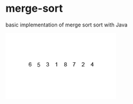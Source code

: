 # merge-sort
basic implementation of merge sort sort with Java

![alt text](https://github.com/mpmcauliffe/merge-sort/blob/master/Merge-sort-example-300px.gif)
